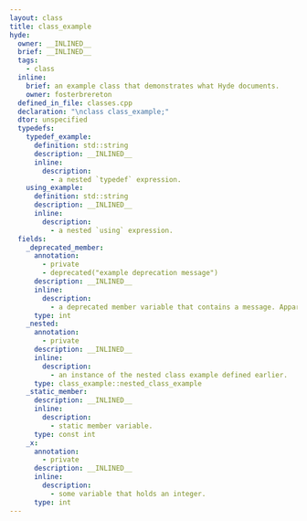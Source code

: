 ```yaml
---
layout: class
title: class_example
hyde:
  owner: __INLINED__
  brief: __INLINED__
  tags:
    - class
  inline:
    brief: an example class that demonstrates what Hyde documents.
    owner: fosterbrereton
  defined_in_file: classes.cpp
  declaration: "\nclass class_example;"
  dtor: unspecified
  typedefs:
    typedef_example:
      definition: std::string
      description: __INLINED__
      inline:
        description:
          - a nested `typedef` expression.
    using_example:
      definition: std::string
      description: __INLINED__
      inline:
        description:
          - a nested `using` expression.
  fields:
    _deprecated_member:
      annotation:
        - private
        - deprecated("example deprecation message")
      description: __INLINED__
      inline:
        description:
          - a deprecated member variable that contains a message. Apparently this works?!
      type: int
    _nested:
      annotation:
        - private
      description: __INLINED__
      inline:
        description:
          - an instance of the nested class example defined earlier.
      type: class_example::nested_class_example
    _static_member:
      description: __INLINED__
      inline:
        description:
          - static member variable.
      type: const int
    _x:
      annotation:
        - private
      description: __INLINED__
      inline:
        description:
          - some variable that holds an integer.
      type: int
---
```

